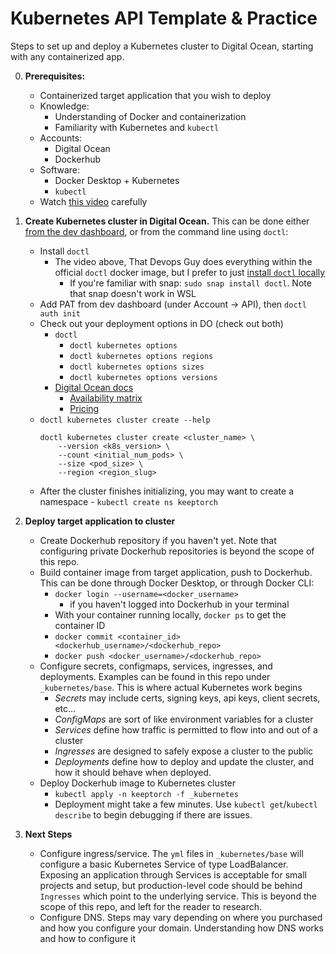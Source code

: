 # Kubernetes API Template & Practice

Steps to set up and deploy a Kubernetes cluster to Digital Ocean, starting with any containerized app.

0. **Prerequisites:**
    - Containerized target application that you wish to deploy
    - Knowledge:
        - Understanding of Docker and containerization
        - Familiarity with Kubernetes and `kubectl`
    - Accounts:
        - Digital Ocean
        - Dockerhub
    - Software:
        - Docker Desktop + Kubernetes
        - `kubectl`
    - Watch [this video](https://www.youtube.com/watch?v=PvfBCE-xgBY&t=119s) carefully

1. **Create Kubernetes cluster in Digital Ocean.** This can be done either [from the dev dashboard](https://cloud.digitalocean.com/kubernetes/clusters), or from the command line using `doctl`:
    - Install `doctl`
        - The video above, That Devops Guy does everything within the official `doctl` docker image, but I prefer to just [install `doctl` locally](https://docs.digitalocean.com/reference/doctl/how-to/install/)
            - If you're familiar with snap: `sudo snap install doctl`. Note that snap doesn't work in WSL
    - Add PAT from dev dashboard (under Account -> API), then `doctl auth init`
    - Check out your deployment options in DO (check out both)
        - `doctl`
            - `doctl kubernetes options`
            - `doctl kubernetes options regions`
            - `doctl kubernetes options sizes`
            - `doctl kubernetes options versions`
        - [Digital Ocean docs](https://docs.digitalocean.com/products/kubernetes/)
            - [Availability matrix](https://docs.digitalocean.com/products/platform/availability-matrix/)
            - [Pricing](https://docs.digitalocean.com/products/droplets/#plans-and-pricing)
    - `doctl kubernetes cluster create --help` 
        ```
        doctl kubernetes cluster create <cluster_name> \
            --version <k8s_version> \
            --count <initial_num_pods> \
            --size <pod_size> \
            --region <region_slug>
        ```
    - After the cluster finishes initializing, you may want to create a namespace - `kubectl create ns keeptorch`

2. **Deploy target application to cluster**
    - Create Dockerhub repository if you haven't yet. Note that configuring private Dockerhub repositories is beyond the scope of this repo.
    - Build container image from target application, push to Dockerhub. This can be done through Docker Desktop, or through Docker CLI:
        - `docker login --username=<docker_username>`
            - if you haven't logged into Dockerhub in your terminal
        - With your container running locally, `docker ps` to get the container ID
        - `docker commit <container_id> <dockerhub_username>/<dockerhub_repo>`
        - `docker push <docker_username>/<dockerhub_repo>`
    - Configure secrets, configmaps, services, ingresses, and deployments. Examples can be found in this repo under `_kubernetes/base`. This is where actual Kubernetes work begins
        - *Secrets* may include certs, signing keys, api keys, client secrets, etc...
        - *ConfigMaps* are sort of like environment variables for a cluster
        - *Services* define how traffic is permitted to flow into and out of a cluster
        - *Ingresses* are designed to safely expose a cluster to the public
        - *Deployments* define how to deploy and update the cluster, and how it should behave when deployed.
    - Deploy Dockerhub image to Kubernetes cluster
        - `kubectl apply -n keeptorch -f _kubernetes`
        - Deployment might take a few minutes. Use `kubectl get`/`kubectl describe` to begin debugging if there are issues.

3. **Next Steps**
    - Configure ingress/service. The `yml` files in `_kubernetes/base` will configure a basic Kubernetes Service of type LoadBalancer. Exposing an application through Services is acceptable for small projects and setup, but production-level code should be behind `Ingresses` which point to the underlying service. This is beyond the scope of this repo, and left for the reader to research.
    - Configure DNS. Steps may vary depending on where you purchased and how you configure your domain. Understanding how DNS works and how to configure it 
